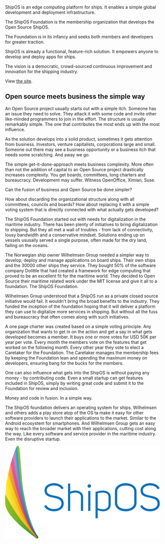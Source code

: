 ShipOS is an edge computing platform for ships. It enables a simple global development and deployment infrastructure.

The ShipOS Foundation is the membership organization that develops the Open Source ShipOS.

The Foundation is in its infancy and seeks both members and developers for greater traction.

ShipOS is already a functional, feature-rich solution. It empowers anyone to develop and deploy apps for ships. 

The vision is a democratic, crowd-sourced continuous improvement and innovation for the shipping industry.

View [the site](https://shipos-foundation.github.io/charter/index.html).


## Open source meets business the simple way

An Open Source project usually starts out with a simple itch. Someone has an issue they need to solve. They attack it with some code and invite other like-minded programmers to join in the effort. The structure is usually remarkably simple. The one that contributes the most ends up with the most influence.

As the solution develops into a solid product, sometimes it gets attention from business. Investors, venture capitalists, corporations large and small. Someone out there may see a business opportunity or a business itch that needs some scratching. And away we go.

The simple get-it-done-approach meets business complexity. More often than not the addition of capital to an Open Source project drastically increases complexity. You get boards, committees, long charters and bureaucracy. Development may suffer. Witness OpenOffice, Ximian, Suse.

Can the fusion of business and Open Source be done simpler?

How about discarding the organizational structure along with all committees, councils and boards? How about replacing it with a simple voting system that is directly connected with what actually gets developed?

The ShipOS Foundation started out with needs for digitalization in the maritime industry. There has been plenty of initiatives to bring digitalization to shipping. But they all met a wall of troubles - from lack of connectivity, lousy bandwidth and a conservative mindset. Solutions ending up on vessels ususally served a single purpose, often made for the dry land, failing on the oceans.

The Norwegian ship owner Wilhelmsen Group needed a simpler way to develop, deploy and manage applications on board ships. Their own ships and the 30000 other ships they service. They bought 50% of the software company Dolittle that had created a framework for edge computing that proved to be an excellent fit for the maritime world. They decided to Open Source their maritime related work under the MIT license and give it all to a foundation. The ShipOS Foundation.

Wilhelmsen Group understood that a ShipOS run as a private closed source initiative would fail. It wouldn't bring the broad benefits to the indsutry. They funded the inception of the foundation hoping that it will deliver a platform they can use to digitalize more services in shipping. But without all the fuss and bureaucracy that often comes along with such initiatives.

A one page charter was created based on a simple voting principle. Any organization that wants to get in on the action and get a say in what gets developed becomes a member. It buys one or more votes for USD 50K per year per vote. Every month the members vote on the features that get worked on the following month. Every other year they vote to elect a Caretaker for the Foundation. The Caretaker manages the membership fees by keeping the Foundation lean and spending the maximum money on developers, ensuring bang for the bucks for the members.

One can also influence what gets into the ShipOS is without paying any money - by contributing code. Even a small startup can get features included in ShipOS, simply by writing great code and submit it to the Foundation for review and inclusion.

Money and code in fusion. In a simple way.

The ShipOS foundation delivers an operating system for ships. Wilhelmsen and others adds a play store atop of the OS ta make it easy for other software providers to launch their applications to the market. Similar to the Android ecosystem for smartphones. And Wilhelmsen Group gets an easy way to reach the broader market with their applications, cutting cost along the way. Like every software and service provider in the maritime industry. Even the disruptive startup.

![](img/logo.png)

